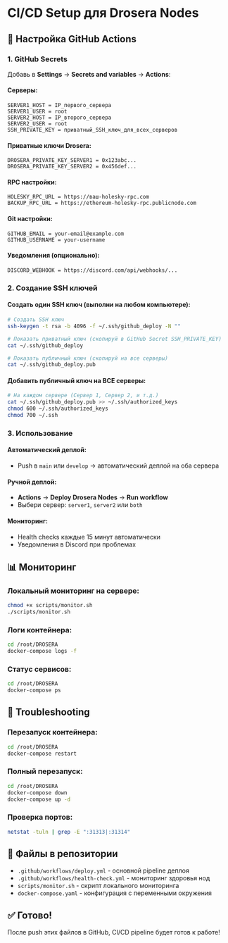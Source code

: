 # CI/CD Setup для Drosera Nodes

## 🚀 Настройка GitHub Actions

### 1. GitHub Secrets

Добавь в **Settings** → **Secrets and variables** → **Actions**:

#### Серверы:
```
SERVER1_HOST = IP_первого_сервера
SERVER1_USER = root
SERVER2_HOST = IP_второго_сервера
SERVER2_USER = root
SSH_PRIVATE_KEY = приватный_SSH_ключ_для_всех_серверов
```

#### Приватные ключи Drosera:
```
DROSERA_PRIVATE_KEY_SERVER1 = 0x123abc...
DROSERA_PRIVATE_KEY_SERVER2 = 0x456def...
```



#### RPC настройки:
```
HOLESKY_RPC_URL = https://ваш-holesky-rpc.com
BACKUP_RPC_URL = https://ethereum-holesky-rpc.publicnode.com
```

#### Git настройки:
```
GITHUB_EMAIL = your-email@example.com
GITHUB_USERNAME = your-username
```

#### Уведомления (опционально):
```
DISCORD_WEBHOOK = https://discord.com/api/webhooks/...
```

### 2. Создание SSH ключей

#### Создать один SSH ключ (выполни на любом компьютере):
```bash
# Создать SSH ключ
ssh-keygen -t rsa -b 4096 -f ~/.ssh/github_deploy -N ""

# Показать приватный ключ (скопируй в GitHub Secret SSH_PRIVATE_KEY)
cat ~/.ssh/github_deploy

# Показать публичный ключ (скопируй на все серверы)
cat ~/.ssh/github_deploy.pub
```

#### Добавить публичный ключ на ВСЕ серверы:
```bash
# На каждом сервере (Сервер 1, Сервер 2, и т.д.)
cat ~/.ssh/github_deploy.pub >> ~/.ssh/authorized_keys
chmod 600 ~/.ssh/authorized_keys
chmod 700 ~/.ssh
```

### 3. Использование

#### Автоматический деплой:
- Push в `main` или `develop` → автоматический деплой на оба сервера

#### Ручной деплой:
- **Actions** → **Deploy Drosera Nodes** → **Run workflow**
- Выбери сервер: `server1`, `server2` или `both`

#### Мониторинг:
- Health checks каждые 15 минут автоматически
- Уведомления в Discord при проблемах

## 📊 Мониторинг

### Локальный мониторинг на сервере:
```bash
chmod +x scripts/monitor.sh
./scripts/monitor.sh
```

### Логи контейнера:
```bash
cd /root/DROSERA
docker-compose logs -f
```

### Статус сервисов:
```bash
cd /root/DROSERA
docker-compose ps
```

## 🔧 Troubleshooting

### Перезапуск контейнера:
```bash
cd /root/DROSERA
docker-compose restart
```

### Полный перезапуск:
```bash
cd /root/DROSERA
docker-compose down
docker-compose up -d
```

### Проверка портов:
```bash
netstat -tuln | grep -E ":31313|:31314"
```

## 🎯 Файлы в репозитории

- `.github/workflows/deploy.yml` - основной pipeline деплоя
- `.github/workflows/health-check.yml` - мониторинг здоровья нод
- `scripts/monitor.sh` - скрипт локального мониторинга
- `docker-compose.yaml` - конфигурация с переменными окружения

## ✅ Готово!

После push этих файлов в GitHub, CI/CD pipeline будет готов к работе! 